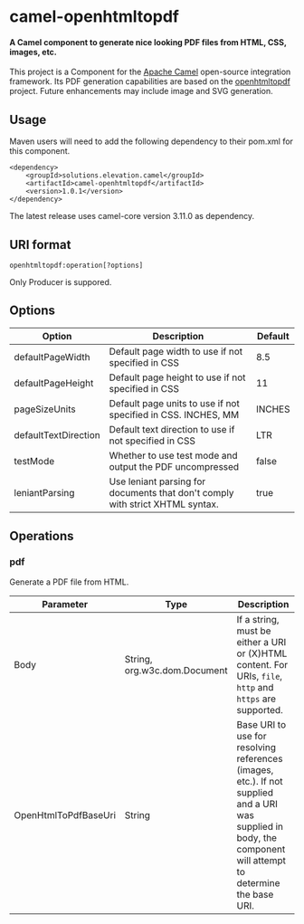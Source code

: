 # camel-openhtmltopdf
#### A Camel component to generate nice looking PDF files from HTML, CSS, images, etc.

This project is a Component for the [Apache Camel](https://camel.apache.org) open-source integration
framework. Its PDF generation capabilities are based on the 
[openhtmltopdf](https://github.com/danfickle/openhtmltopdf) project. Future enhancements may include 
image and SVG generation.

## Usage

Maven users will need to add the following dependency to their pom.xml for this component.

    <dependency>
        <groupId>solutions.elevation.camel</groupId>
        <artifactId>camel-openhtmltopdf</artifactId>
        <version>1.0.1</version>
    </dependency>
                    
The latest release uses camel-core version 3.11.0 as dependency.

## URI format

    openhtmltopdf:operation[?options]

Only Producer is suppored.

## Options
                          
| Option | Description | Default |
| ------ | ----------- | ------- |
| defaultPageWidth | Default page width to use if not specified in CSS | 8.5 |
| defaultPageHeight | Default page height to use if not specified in CSS | 11 |
| pageSizeUnits | Default page units to use if not specified in CSS. INCHES, MM | INCHES |
| defaultTextDirection| Default text direction to use if not specified in CSS | LTR |
| testMode | Whether to use test mode and output the PDF uncompressed | false |
| leniantParsing | Use leniant parsing for documents that don't comply with strict XHTML syntax. | true |

## Operations

### pdf

Generate a PDF file from HTML. 

| Parameter | Type | Description |
| --------- | ---- | ----------- |
| Body | String, org.w3c.dom.Document | If a string, must be either a URI or (X)HTML content. For URIs, `file`, `http` and `https` are supported.|
| OpenHtmlToPdfBaseUri | String | Base URI to use for resolving references (images, etc.). If not supplied and a URI was supplied in body, the component will attempt to determine the base URI. |



